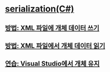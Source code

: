 # [serialization(C#)](index.md)
## [방법: XML 파일에 개체 데이터 쓰기](how-to-write-object-data-to-an-xml-file.md)
## [방법: XML 파일에서 개체 데이터 읽기](how-to-read-object-data-from-an-xml-file.md)
## [연습: Visual Studio에서 개체 유지](walkthrough-persisting-an-object-in-visual-studio.md)
